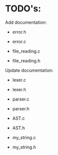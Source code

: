 # TODO's:

Add documentation:

 - error.h

 - error.c

 - file_reading.c

 - file_reading.h

Update documentation:

 - lexer.c

 - lexer.h

 - parser.c

 - parser.h

 - AST.c

 - AST.h

 - my_string.c

 - my_string.h